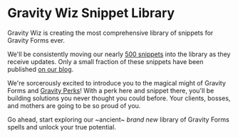 # Gravity Wiz Snippet Library

Gravity Wiz is creating the most comprehensive library of snippets for Gravity Forms ever.

We'll be consistently moving our nearly [500 snippets](https://gist.github.com/spivurno) into the library as they receive updates. Only a small fraction of these snippets have been published [on our blog](https://gravitywiz.com/category/snippets/).

We're sorcerously excited to introduce you to the magical might of Gravity Forms and [Gravity Perks](https://gravitywiz.com)! With a perk here and snippet there, you'll be building solutions you never thought you could before. Your clients, bosses, and mothers are going to be so proud of you. 

Go ahead, start exploring our ~ancient~ _brand new_ library of Gravity Forms spells and unlock your true potential.
